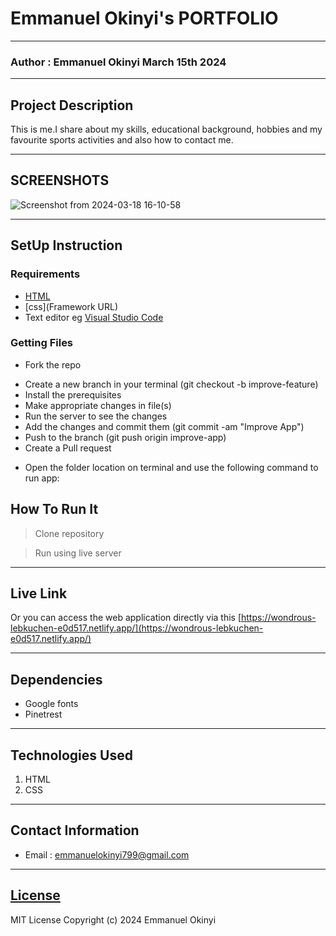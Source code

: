 # Emmanuel Okinyi's PORTFOLIO
*****
### Author : Emmanuel Okinyi March 15th 2024
****
## Project Description
This is me.I share about my skills, educational background, hobbies and my favourite sports activities and also how to contact me.
******

## SCREENSHOTS

![Screenshot from 2024-03-18 16-10-58](https://github.com/kahenya-anita/The-Tribe-Portfolio/assets/161694764/9a7dd831-c148-4779-8e3c-b8e7ada303c2)

********
## SetUp Instruction
### Requirements
* [HTML](html.com)
* [css](Framework URL)
* Text editor eg [Visual Studio Code](https://code.visualstudio.com/download)


### Getting Files
* Fork the repo
- Create a new branch in your terminal (git checkout -b improve-feature)
- Install the prerequisites
- Make appropriate changes in file(s)
- Run the server to see the changes
- Add the changes and commit them (git commit -am "Improve App")
- Push to the branch (git push origin improve-app)
- Create a Pull request
* Open the folder location on terminal and use the following command to run app:

## How To Run It
>  Clone repository

> Run using live server
*****
## Live Link
Or you can access the web application directly via this [https://wondrous-lebkuchen-e0d517.netlify.app/](https://wondrous-lebkuchen-e0d517.netlify.app/)
*****
## Dependencies
- Google fonts
- Pinetrest
*****
## Technologies Used
1. HTML
2. CSS

*****
## Contact Information
* Email : emmanuelokinyi799@gmail.com
*****
## [License](LICENSE)
MIT License
Copyright (c) 2024 Emmanuel Okinyi